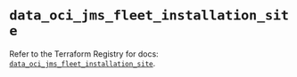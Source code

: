 # `data_oci_jms_fleet_installation_site`

Refer to the Terraform Registry for docs: [`data_oci_jms_fleet_installation_site`](https://registry.terraform.io/providers/oracle/oci/6.18.0/docs/data-sources/jms_fleet_installation_site).
